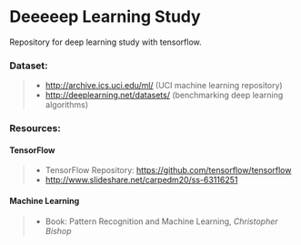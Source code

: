 # Deeeeep Learning Study
Repository for deep learning study with tensorflow.

### Dataset:
> + http://archive.ics.uci.edu/ml/ (UCI machine learning repository)
> + http://deeplearning.net/datasets/ (benchmarking deep learning algorithms)

### Resources:

#### TensorFlow
> + TensorFlow Repository: https://github.com/tensorflow/tensorflow
> + http://www.slideshare.net/carpedm20/ss-63116251

#### Machine Learning
> + Book: Pattern Recognition and Machine Learning, *Christopher Bishop*
